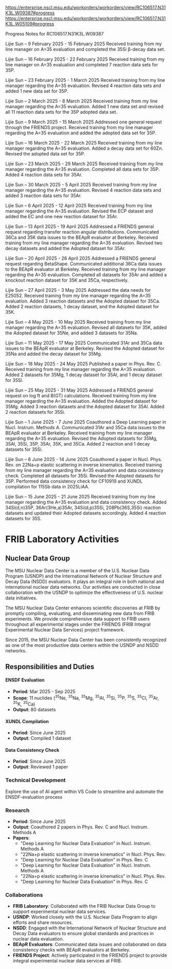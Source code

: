 https://enterprise.nscl.msu.edu/workorders/workorders/view/RC106517.N31K3L.W09387#progress
https://enterprise.nscl.msu.edu/workorders/workorders/view/RC106517.N31K3L.W05109#progress

Progress Notes for RC106517.N31K3L.W09387

Lijie Sun – 9 February 2025 - 15 February 2025
Received training from my line manager on A=35 evaluation and completed the 35Si β-decay data set.

Lijie Sun – 16 February 2025 - 22 February 2025
Received training from my line manager on A=35 evaluation and completed 7 reaction data sets for 35P.

Lijie Sun – 23 February 2025 - 1 March 2025
Received training from my line manager regarding the A=35 evaluation. Revised 4 reaction data sets and added 1 new data set for 35P.

Lijie Sun – 2 March 2025 - 8 March 2025
Received training from my line manager regarding the A=35 evaluation. Added 1 new data set and revised all 11 reaction data sets for the 35P adopted data set.

Lijie Sun – 9 March 2025 - 15 March 2025
Addressed one general request through the FRIENDS project. Received training from my line manager regarding the A=35 evaluation and added the adopted data set for 35P.

Lijie Sun – 16 March 2025 - 22 March 2025
Received training from my line manager regarding the A=35 evaluation. Added a decay data set for 60Zn. Revised the adopted data set for 35P.

Lijie Sun – 23 March 2025 - 29 March 2025
Received training from my line manager regarding the A=35 evaluation. Completed all data sets for 35P. Added 4 reaction data sets for 35Ar.

Lijie Sun – 30 March 2025 - 5 April 2025
Received training from my line manager regarding the A=35 evaluation. Revised 4 reaction data sets and added 3 reaction data sets for 35Ar.

Lijie Sun – 6 April 2025 - 12 April 2025
Received training from my line manager regarding the A=35 evaluation. Revised the ECP dataset and added the EC and one new reaction dataset for 35Ar.

Lijie Sun – 13 April 2025 - 19 April 2025
Addressed a FRIENDS general request regarding transfer reaction angular distributions. Communicated 36Ca and 35K data issues to the BEApR evaluator at Berkeley. Received training from my line manager regarding the A=35 evaluation. Revised two decay datasets and added the Adopted dataset for 35Ar.

Lijie Sun – 20 April 2025 - 26 April 2025
Addressed a FRIENDS general request regarding BetaShape. Communicated additional 36Ca data issues to the BEApR evaluator at Berkeley.
Received training from my line manager regarding the A=35 evaluation. Completed all datasets for 35Ar and added a knockout reaction dataset for 35K and 35Ca, respectively.

Lijie Sun – 27 April 2025 - 3 May 2025
Addressed the data needs for E25052. Received training from my line manager regarding the A=35 evaluation. Added 3 reaction datasets and the Adopted dataset for 35Ca. Added 2 reaction datasets, 1 decay dataset, and the Adopted dataset for 35K.

Lijie Sun – 4 May 2025 - 10 May 2025
Received training from my line manager regarding the A=35 evaluation. Revised all datasets for 35K, added the Adopted dataset for 35Ne, and added 3 datasets for 35Na.

Lijie Sun – 11 May 2025 - 17 May 2025
Communicated 31Ar and 35Ca data issues to the BEApR evaluator at Berkeley. Revised the Adopted dataset for 35Na and added the decay dataset for 35Mg.

Lijie Sun – 18 May 2025 - 24 May 2025
Published a paper in Phys. Rev. C. Received training from my line manager regarding the A=35 evaluation. Added 2 datasets for 35Mg, 1 decay dataset for 35Al, and 1 decay dataset for 35Si.

Lijie Sun – 25 May 2025 - 31 May 2025
Addressed a FRIENDS general request on log ft and B(GT) calculations. Received training from my line manager regarding the A=35 evaluation. Added the Adopted dataset for 35Mg. Added 3 reaction datasets and the Adopted dataset for 35Al. Added 2 reaction datasets for 35Si.

Lijie Sun – 1 June 2025 - 7 June 2025
Coauthored a Deep Learning paper in Nucl. Instrum. Methods A. Communicated 31Ar and 35Ca data issues to the BEApR evaluator at Berkeley. Received training from my line manager regarding the A=35 evaluation. Revised the Adopted datasets for 35Mg, 35Al, 35Si, 35P, 35Ar, 35K, and 35Ca. Added 2 reaction and 1 decay datasets for 35Si.

Lijie Sun – 8 June 2025 - 14 June 2025
Coauthored a paper in Nucl. Phys. Rev. on 22Na+p elastic scattering in inverse kinematics. Received training from my line manager regarding the A=35 evaluation and data consistency check. Completed all datasets for 35Si. Revised the Adopted datasets for 35P. Performed data consistency check for CF10919 and XUNDL compilation for 115Sb data in 2025LiAA.

Lijie Sun – 15 June 2025 - 21 June 2025
Received training from my line manager regarding the A=35 evaluation and data consistency check. Added 34Si(d,n)35P, 36Ar(3He,a)35Ar, 34Si(d,p)35Si, 208Pb(36S,35Si) reaction datasets and updated their Adopted datasets accordingly. Added 4 reaction datasets for 35S.



# FRIB Laboratory Activities

## Nuclear Data Group

The MSU Nuclear Data Center is a member of the U.S. Nuclear Data Program (USNDP) and the International Network of Nuclear Structure and Decay Data (NSDD) evaluators. It plays an integral role in both national and international nuclear data networks. Our activities are conducted in close collaboration with the USNDP to optimize the effectiveness of U.S. nuclear data initiatives.

The MSU Nuclear Data Center enhances scientific discoveries at FRIB by promptly compiling, evaluating, and disseminating new data from FRIB experiments. We provide comprehensive data support to FRIB users throughout all experimental stages under the FRIENDS (FRIB Integral Experimental Nuclear Data Services) project framework.

Since 2015, the MSU Nuclear Data Center has been consistently recognized as one of the most productive data centers within the USNDP and NSDD networks.

## Responsibilities and Duties

#### ENSDF Evaluation
- **Period**: Mar 2025 - Sep 2025
- **Scope**: 11 nuclides (<sup>35</sup>Ne, <sup>35</sup>Na, <sup>35</sup>Mg, <sup>35</sup>Al, <sup>35</sup>Si, <sup>35</sup>P, <sup>35</sup>S, <sup>35</sup>Cl, <sup>35</sup>Ar, <sup>35</sup>K, <sup>35</sup>Ca)
- **Output**: 80 datasets

#### XUNDL Compilation
- **Period**: Since June 2025
- **Output**: Compiled 1 dataset

#### Data Consistency Check
- **Period**: Since June 2025  
- **Output**: Reviewed 1 paper

### Technical Development
Explore the use of AI agent within VS Code to streamline and automate the ENSDF-evaluation process

### Research
- **Period**: Since June 2025
- **Output**: Coauthored 2 papers in Phys. Rev. C and Nucl. Instrum. Methods A
- **Papers**:
  - "Deep Learning for Nuclear Data Evaluation" in Nucl. Instrum. Methods A
  - "22Na+p elastic scattering in inverse kinematics" in Nucl. Phys. Rev.
  - "Deep Learning for Nuclear Data Evaluation" in Phys. Rev. C
  - "Deep Learning for Nuclear Data Evaluation" in Nucl. Instrum. Methods A
  - "22Na+p elastic scattering in inverse kinematics" in Nucl. Phys. Rev.
  - "Deep Learning for Nuclear Data Evaluation" in Phys. Rev. C

### Collaborations
- **FRIB Laboratory**: Collaborated with the FRIB Nuclear Data Group to support experimental nuclear data services.
- **USNDP**: Worked closely with the U.S. Nuclear Data Program to align efforts and share resources.
- **NSDD**: Engaged with the International Network of Nuclear Structure and Decay Data evaluators to ensure global standards and practices in nuclear data evaluation.
- **BEApR Evaluators**: Communicated data issues and collaborated on data consistency checks with BEApR evaluators at Berkeley.
- **FRIENDS Project**: Actively participated in the FRIENDS project to provide integral experimental nuclear data services at FRIB.